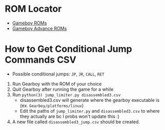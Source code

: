 # ROM Locator
- [Gameboy ROMs](https://legal-roms.fandom.com/wiki/List_of_Game_Boy_ROMs)
- [Gameboy Advance ROMs](https://legal-roms.fandom.com/wiki/List_of_Game_Boy_Advance_ROMs)

# How to Get Conditional Jump Commands CSV
- Possible conditional jumps: ```JP```, ```JR```, ```CALL```, ```RET```
1. Run Gearboy with the ROM of your choice
2. Quit Gearboy after running the game for a while
3. Run ```python(3) jump_limiter.py disassembled3.csv```
    - disassembled3.csv will generate where the gearboy executable is (ex. ```Gearboy/platforms/linux```)
    - Edit the paths of ```jump_limiter.py``` and ```disassembled3.csv``` to where they actually are bc I probs won't update this :)
4. A new file called ```disassembled3_jump.csv``` should be created.

